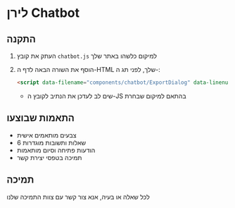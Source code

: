 # לירן Chatbot

## התקנה

1. העתק את קובץ `chatbot.js` למיקום כלשהו באתר שלך

2. הוסף את השורה הבאה לדף ה-HTML שלך, לפני תג ה-</body>:
   ```html
   <script data-filename="components/chatbot/ExportDialog" data-linenumber="238" data-visual-selector-id="components/chatbot/ExportDialog238" src="./chatbot.js"></script>
   ```

   * שים לב לעדכן את הנתיב לקובץ ה-JS בהתאם למיקום שבחרת

## התאמות שבוצעו
- צבעים מותאמים אישית
- 6 שאלות ותשובות מוגדרות
- הודעות פתיחה וסיום מותאמות
- תמיכה בטפסי יצירת קשר


## תמיכה
לכל שאלה או בעיה, אנא צור קשר עם צוות התמיכה שלנו
